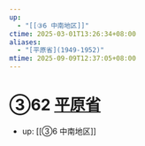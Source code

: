```yaml
---
up:
  - "[[③6 中南地区]]"
ctime: 2025-03-01T13:26:34+08:00
aliases:
  - "[平原省](1949-1952)"
mtime: 2025-09-09T12:37:05+08:00
---
```


# ③62 [平原省](1949-1952)

- up: [[③6 中南地区]]
